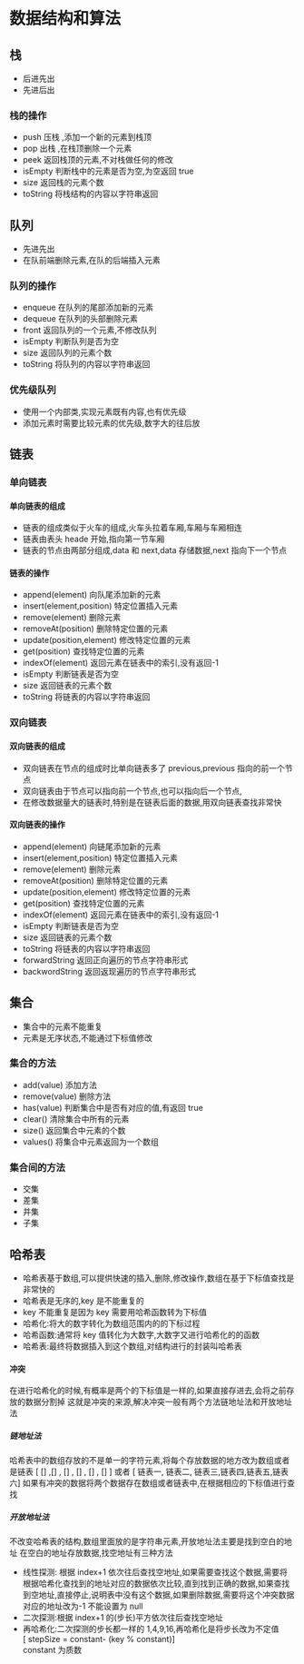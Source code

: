 # 数据结构和算法

## 栈

- 后进先出
- 先进后出

### 栈的操作

- push 压栈 ,添加一个新的元素到栈顶
- pop 出栈 ,在栈顶删除一个元素
- peek 返回栈顶的元素,不对栈做任何的修改
- isEmpty 判断栈中的元素是否为空,为空返回 true
- size 返回栈的元素个数
- toString 将栈结构的内容以字符串返回

## 队列

- 先进先出
- 在队前端删除元素,在队的后端插入元素

### 队列的操作

- enqueue 在队列的尾部添加新的元素
- dequeue 在队列的头部删除元素
- front 返回队列的一个元素,不修改队列
- isEmpty 判断队列是否为空
- size 返回队列的元素个数
- toString 将队列的内容以字符串返回

### 优先级队列

- 使用一个内部类,实现元素既有内容,也有优先级
- 添加元素时需要比较元素的优先级,数字大的往后放

## 链表

### 单向链表

#### 单向链表的组成

- 链表的组成类似于火车的组成,火车头拉着车厢,车厢与车厢相连
- 链表由表头 heade 开始,指向第一节车厢
- 链表的节点由两部分组成,data 和 next,data 存储数据,next 指向下一个节点

#### 链表的操作

- append(element) 向队尾添加新的元素
- insert(element,position) 特定位置插入元素
- remove(element) 删除元素
- removeAt(position) 删除特定位置的元素
- update(position,element) 修改特定位置的元素
- get(position) 查找特定位置的元素
- indexOf(element) 返回元素在链表中的索引,没有返回-1
- isEmpty 判断链表是否为空
- size 返回链表的元素个数
- toString 将链表的内容以字符串返回

### 双向链表

#### 双向链表的组成

- 双向链表在节点的组成时比单向链表多了 previous,previous 指向的前一个节点
- 双向链表由于节点可以指向前一个节点,也可以指向后一个节点,
- 在修改数据量大的链表时,特别是在链表后面的数据,用双向链表查找非常快

#### 双向链表的操作

- append(element) 向链尾添加新的元素
- insert(element,position) 特定位置插入元素
- remove(element) 删除元素
- removeAt(position) 删除特定位置的元素
- update(position,element) 修改特定位置的元素
- get(position) 查找特定位置的元素
- indexOf(element) 返回元素在链表中的索引,没有返回-1
- isEmpty 判断链表是否为空
- size 返回链表的元素个数
- toString 将链表的内容以字符串返回
- forwardString 返回正向遍历的节点字符串形式
- backwordString 返回返现遍历的节点字符串形式

## 集合

- 集合中的元素不能重复
- 元素是无序状态,不能通过下标值修改

### 集合的方法

- add(value) 添加方法
- remove(value) 删除方法
- has(value) 判断集合中是否有对应的值,有返回 true
- clear() 清除集合中所有的元素
- size() 返回集合中元素的个数
- values() 将集合中元素返回为一个数组

### 集合间的方法

- 交集
- 差集
- 并集
- 子集

## 哈希表

- 哈希表基于数组,可以提供快速的插入,删除,修改操作,数组在基于下标值查找是非常快的
- 哈希表是无序的,key 是不能重复的
- key 不能重复是因为 key 需要用哈希函数转为下标值
- 哈希化:将大的数字转化为数组范围内的的下标过程
- 哈希函数:通常将 key 值转化为大数字,大数字又进行哈希化的的函数
- 哈希表:最终将数据插入到这个数组,对结构进行的封装叫哈希表

#### 冲突

在进行哈希化的时候,有概率是两个的下标值是一样的,如果直接存进去,会将之前存放的数据分割掉
这就是冲突的来源,解决冲突一般有两个方法链地址法和开放地址法

##### 链地址法

哈希表中的数组存放的不是单一的字符元素,将每个存放数据的地方改为数组或者是链表
[ [] ,[] , [] , [] , [] , [] ] 或者 [ 链表一, 链表二, 链表三,链表四,链表五,链表六]
如果有冲突的数据将两个数据存在数组或者链表中,在根据相应的下标值进行查找

##### 开放地址法

不改变哈希表的结构,数组里面放的是字符串元素,开放地址法主要是找到空白的地址
在空白的地址存放数据,找空地址有三种方法

- 线性探测: 根据 index+1 依次往后查找空地址,如果需要查找这个数据,需要将根据哈希化查找到的地址对应的数据依次比较,直到找到正确的数据,如果查找到空地址,直接停止,说明表中没有这个数据,如果删除数据,需要将这个冲突数据对应的地址改为-1
  不能设置为 null
- 二次探测:根据 index+1 的(步长)平方依次往后查找空地址
- 再哈希化:二次探测的步长都一样的 1,4,9,16,再哈希化是将步长改为不定值  
  [ stepSize = constant- (key % constant)]  
  constant 为质数
